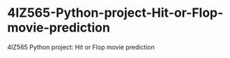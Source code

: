 # 4IZ565-Python-project-Hit-or-Flop-movie-prediction
4IZ565 Python project: Hit or Flop movie prediction
